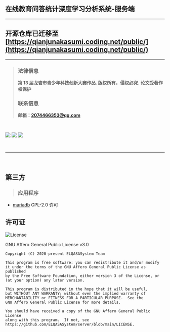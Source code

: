 ## 在线教育问答统计深度学习分析系统-服务端

---

## 开源仓库已迁移至 [https://qianjunakasumi.coding.net/public/](https://qianjunakasumi.coding.net/public/)

---

> ### 法律信息
> **第 13 届龙岩市青少年科技创新大赛作品. 版权所有，侵权必究.**
> **论文受著作权保护**
>
> ### 联系信息
> **邮箱：2074466353@qq.com**

<br>

![](https://s3.ax1x.com/2020/12/13/reKCpF.png)
![](https://s3.ax1x.com/2020/12/13/reKpfU.png)
![](https://s3.ax1x.com/2020/12/13/reKSYT.png)

<br>

---

<br>

## 第三方

> ### 应用程序

- [mariadb](https://mariadb.com/) GPL-2.0 许可

## 许可证

![License](https://img.shields.io/github/license/ELQASASystem/server?style=flat-square)

GNU Affero General Public License v3.0

```
Copyright (C) 2020-present ELQASASystem Team

This program is free software: you can redistribute it and/or modify
it under the terms of the GNU Affero General Public License as published
by the Free Software Foundation, either version 3 of the License, or
(at your option) any later version.

This program is distributed in the hope that it will be useful,
but WITHOUT ANY WARRANTY; without even the implied warranty of
MERCHANTABILITY or FITNESS FOR A PARTICULAR PURPOSE.  See the
GNU Affero General Public License for more details.

You should have received a copy of the GNU Affero General Public License
along with this program.  If not, see https://github.com/ELQASASystem/server/blob/main/LICENSE.
```

